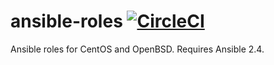 # ansible-roles [![CircleCI](https://circleci.com/gh/jkryorg/ansible-roles.svg?style=svg)](https://circleci.com/gh/jkryorg/ansible-roles)

Ansible roles for CentOS and OpenBSD. Requires Ansible 2.4.
